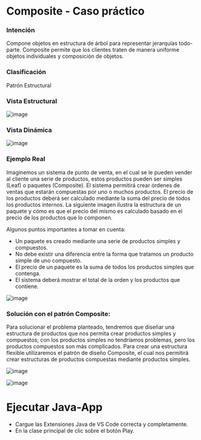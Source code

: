 # Composite - Caso práctico

### Intención

Compone objetos en estructura de árbol para representar jerarquías todo-parte. Composite permite que los clientes traten de manera uniforme objetos individuales y composición de objetos.

### Clasificación

Patrón Estructural

### Vista Estructural

![image](https://user-images.githubusercontent.com/84739791/231043978-21a88190-bb2d-484c-8dde-3ef1b6506f1a.png)

### Vista Dinámica

![image](https://user-images.githubusercontent.com/84739791/231044058-911daa5b-4da4-4fe3-ab8f-c0599d070b30.png)

### Ejemplo Real

Imaginemos un sistema de punto de venta, en el cual se le pueden vender al 
cliente una serie de productos, estos productos pueden ser simples (Leaf) o 
paquetes (Composite). El sistema permitirá crear órdenes de ventas que estarán 
compuestas por uno o muchos productos.
El precio de los productos deberá ser calculado mediante la suma del precio de 
todos los productos internos. La siguiente imagen ilustra la estructura de un 
paquete y cómo es que el precio del mismo es calculado basado en el precio de 
los productos que lo componen.

Algunos puntos importantes a tomar en cuenta:
* Un paquete es creado mediante una serie de productos simples y 
compuestos.
* No debe existir una diferencia entre la forma que tratamos un producto 
simple de uno compuesto.
* El precio de un paquete es la suma de todos los productos simples que 
contenga.
* El sistema deberá mostrar el total de la orden y los productos que 
contiene.

![image](https://user-images.githubusercontent.com/84739791/231044489-31c2cf98-e578-49a0-a6dc-f826b426a3c1.png)


### Solución con el patrón Composite:

Para solucionar el problema planteado, tendremos que diseñar una estructura de 
productos que nos permita crear productos simples y compuestos; con los 
productos simples no tendríamos problemas, pero los productos compuestos son 
más complicados. Para crear una estructura flexible utilizaremos el patrón de 
diseño Composite, el cual nos permitirá crear estructuras de productos 
compuestas mediante productos simples.

![image](https://user-images.githubusercontent.com/84739791/231044733-12559f6c-6daf-4555-a0c2-0a9c97bc8f12.png)

![image](https://user-images.githubusercontent.com/84739791/231044806-4f5f4fa6-cab1-4c80-bf16-816008524c92.png)


# Ejecutar Java-App 

* Cargue las Extensiones Java de VS Code correcta y completamente.
* En la clase principal de clic sobre el botón Play.

